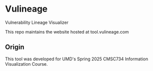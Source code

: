 # Vulineage
Vulnerability Lineage Visualizer

This repo maintains the website hosted at tool.vulineage.com

## Origin
This tool was developed for UMD's Spring 2025 CMSC734 Information Visualization Course.
